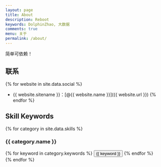 ```yaml
---
layout: page
title: About
description: Reboot
keywords: DolphinZhao, 大数据
comments: true
menu: 关于
permalink: /about/
---
```


简单可依赖！

## 联系

{% for website in site.data.social %}
* {{ website.sitename }}：[@{{ website.name }}]({{ website.url }})
{% endfor %}

## Skill Keywords

{% for category in site.data.skills %}
### {{ category.name }}
<div class="btn-inline">
{% for keyword in category.keywords %}
<button class="btn btn-outline" type="button">{{ keyword }}</button>
{% endfor %}
</div>
{% endfor %}
